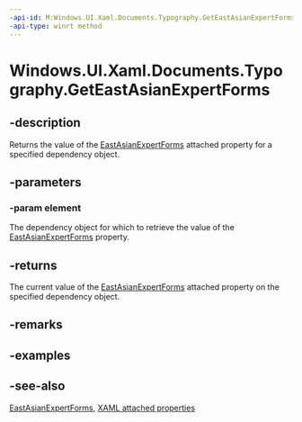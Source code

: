 ```yaml
---
-api-id: M:Windows.UI.Xaml.Documents.Typography.GetEastAsianExpertForms(Windows.UI.Xaml.DependencyObject)
-api-type: winrt method
---
```


<!-- Method syntax
public bool GetEastAsianExpertForms(Windows.UI.Xaml.DependencyObject element)
-->

# Windows.UI.Xaml.Documents.Typography.GetEastAsianExpertForms

## -description
Returns the value of the [EastAsianExpertForms](typography_eastasianexpertforms.md) attached property for a specified dependency object.



## -parameters
### -param element
The dependency object for which to retrieve the value of the [EastAsianExpertForms](typography_eastasianexpertforms.md) property.

## -returns
The current value of the [EastAsianExpertForms](typography_eastasianexpertforms.md) attached property on the specified dependency object.

## -remarks

## -examples

## -see-also

[EastAsianExpertForms](typography_eastasianexpertforms.md), [XAML attached properties](/windows/uwp/xaml-platform/attached-properties-overview)
